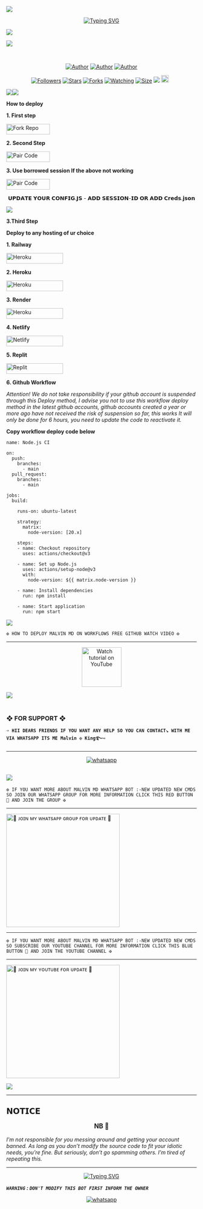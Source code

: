 <a><img src='https://i.imgur.com/LyHic3i.gif'/>

</p> <p align="center">
<a href="https://git.io/typing-svg"><img src="https://readme-typing-svg.demolab.com?font=Rubik+Dirt&size=65&pause=1000&color=F720C3F&background=FF20A500&center=true&vCenter=true&width=1000&height=150&lines=MALVIN+MD+ V2;MADE+BY+MALVIN+KING" alt="Typing SVG" /></a>

<a><img src='https://i.imgur.com/LyHic3i.gif'/>

<img align="center" height="auto"
src="https://cardivo.vercel.app/api?name=MALVIN%20MD%20V2&description=🪀THE%20WORLD%20BEST%20WHATSAPP%20BOT%★%20CREATED%20BY%20MALVIN%20KING♥️&image=https://files.catbox.moe/gdvaaw.jpg?v=4&backgroundColor=%23ecf0f1&github=kingmalvn&pattern=leaf&colorPattern=%23eaeaea"/>

<br>

   </p>
<p align="center">
<a href="https://github.com/kingmalvn"><img title="Author" src="https://img.shields.io/badge/kingmalvn-black?style=for-the-badge&logo=Github"></a> <a href="https://youtube.com/@malvintech2"><img title="Author" src="https://img.shields.io/badge/YOUTUBE SUBSCRIBE-red?style=for-the-badge&logo=youtube"></a> <a href="https://wa.me/263714757857"><img title="Author" src="https://img.shields.io/badge/Contact Me-black?style=for-the-badge&logo=whatsapp"></a>
<p/> 

 <p align="center">
<a href="https://github.com/kingmalvn/followers"><img title="Followers" src="https://img.shields.io/github/followers/kingmalvn?color=red&style=flat-square"></a>
<a href="https://github.com/kingmalvn/MALVIN-MD/stargazers/"><img title="Stars" src="https://img.shields.io/github/stars/kingmalvn/MALVIN-MD?color=blue&style=flat-square"></a>
<a href="https://github.com/kingmalvn/MALVIN-MD/network/members"><img title="Forks" src="https://img.shields.io/github/forks/kingmalvn/MALVIN-MD?color=blue&style=flat-square"></a>
<a href="https://github.com/kingmalvn/MALVIN-MD/watchers"><img title="Watching" src="https://img.shields.io/github/watchers/kingmalvn/MALVIN-MD?label=Watchers&color=blue&style=flat-square"></a>
<a href="https://github.com/kingmalvn/MALVIN-MD/"><img title="Size" src="https://img.shields.io/github/repo-size/kingmalvn/MALVIN-MD?style=flat-square&color=green"></a>
<a href="https://hits.seeyoufarm.com"><img src="https://hits.seeyoufarm.com/api/count/incr/badge.svg?url=https%3A%2F%2Fgithub.com%2Fkingmalvn%2FMALVIN-MD&count_bg=%2379C83D&title_bg=%23555555&icon=probot.svg&icon_color=%2300FF6D&title=hits&edge_flat=false"/></a>
<a href="https://github.com/kingmalvn/MALVIN-MD/graphs/commit-activity"><img height="20" src="https://img.shields.io/badge/Maintained%3F-yes-green.svg"></a>&nbsp;&nbsp;
</p>
<p align='center'>
    </p>
<a><img src='https://i.imgur.com/LyHic3i.gif'/></a><a><img src='https://i.imgur.com/LyHic3i.gif'/></a>



**How to deploy**

**1. First step**


<p align="left">
<a href='https://github.com/kingmalvn/MALVIN-MD/fork' target="_blank"><img alt='Fork Repo' src='https://img.shields.io/badge/-Fork Repo-blue?style=for-the-badge&logo=github&logoColor=white'/< width=115 height=28/p></a>
   
**2. Second Step**

<p align="left">
<a href='https://pair-site-4aa42f6818d3.herokuapp.com/pair' target="_blank"><img alt='Pair Code' src='https://img.shields.io/badge/-Pair Code-green?style=for-the-badge&logo=Whatsapp&logoColor=white'/< width=115 height=28/p></a>


**3. Use borrowed session If the above not working**

<p align="left">
<a href='https://suhas-md-v9-pair-code.onrender.com/' target="_blank"><img alt='Pair Code' src='https://img.shields.io/badge/-Pair Code-darkblue?style=for-the-badge&logo=Whatsapp&logoColor=white'/< width=115 height=28/p></a>

<p align="center"> 𝗨𝗣𝗗𝗔𝗧𝗘 𝗬𝗢𝗨𝗥 𝗖𝗢𝗡𝗙𝗜𝗚.𝗝𝗦 - 𝗔𝗗𝗗 𝗦𝗘𝗦𝗦𝗜𝗢𝗡-𝗜𝗗 𝗢𝗥 𝗔𝗗𝗗 𝗖𝗿𝗲𝗱𝘀.𝗷𝘀𝗼𝗻</p>

<a><img src='https://i.imgur.com/LyHic3i.gif'/>


**3.Third Step**

**Deploy to any hosting of ur choice**

**1. Railway**

<p align="left">
<a href='https://railway.app/new' target="_blank"><img alt='Heroku' src='https://img.shields.io/badge/-railway deploy-purple?style=for-the-badge&logo=railway&logoColor=white'/< width=150 height=28/p></a>
   
**2. Heroku**
   
<p align="left">
<a href='https://signup.heroku.com/' target="_blank"><img alt='Heroku' src='https://img.shields.io/badge/-heroku ‎ deploy-blue?style=for-the-badge&logo=heroku&logoColor=white'/< width=150 height=28/p></a>
   
**3. Render**

<p align="left">
<a href='https://dashboard.render.com/web/new' target="_blank"><img alt='Heroku' src='https://img.shields.io/badge/-Render deploy-black?style=for-the-badge&logo=render&logoColor=white'/< width=150 height=28/p></a>

**4. Netlify**

<p align="left">
<a href='https://app.netlify.com/' target="_blank"><img alt='Netlify' src='https://img.shields.io/badge/-Netlify Deploy-green?style=for-the-badge&logo=netlify&logoColor=white'/< width=150 height=28/p></a> 

**5. Replit**

<p align="left">
<a href='https://replit.com/~' target="_blank"><img alt='Replit' src='https://img.shields.io/badge/-Replit Deploy-red?style=for-the-badge&logo=replit&logoColor=white'/< width=150 height=28/p></a> 
   
**6. Github Workflow**


<p align="center">
   
_Attention! We do not take responsibility if your github account is suspended through this Deploy method, I advise you not to use this workflow deploy method in the latest github accounts, github accounts created a year or more ago have not received the risk of suspension so far, this works It will only be done for 6 hours, you need to update the code to reactivate it._

   
**Copy workflow deploy code below**


```
name: Node.js CI

on:
  push:
    branches:
      - main
  pull_request:
    branches:
      - main

jobs:
  build:

    runs-on: ubuntu-latest

    strategy:
      matrix:
        node-version: [20.x]

    steps:
    - name: Checkout repository
      uses: actions/checkout@v3

    - name: Set up Node.js
      uses: actions/setup-node@v3
      with:
        node-version: ${{ matrix.node-version }}

    - name: Install dependencies
      run: npm install

    - name: Start application
      run: npm start
```

<a><img src='https://i.imgur.com/LyHic3i.gif'/>

`✠ HOW TO DEPLOY MALVIN MD ON WORKFLOWS FREE GITHUB WATCH VIDEO ✠`

-------------

<p align="center">
   <a href="https://youtu.be/C2tzcIJujyc?si=he7nPMYub4U48iUV"><img src="https://i.ibb.co/71mYRh4/116-1161192-podcast-subscribe-listen-button-youtube-sign-hd-png.png" alt="Watch tutorial on YouTube" border="0"  width="105">
    </a>
</p>

<a><img src='https://i.imgur.com/LyHic3i.gif'/>


 ### <br> ❖ FOR SUPPORT ❖

**`➩ HII DEARS FRIENDS IF YOU WANT ANY HELP SO YOU CAN CONTACT↘︎ WITH ME VIA WHATSAPP ITS ME Malvin ✠ King࿐➺`**

-------

<p align="center">
  <a href="https://wa.me/+263776388689?text=*ʜɪɪ+ᴍᴀʟᴠɪɴ--+ɪ+ɴᴇᴇᴅ+ʜᴇʟᴘ!.+ɪ+ᴍᴇssᴀɢᴇᴅ+ʏᴏᴜ+ғʀᴏᴍ+ᴍᴀʟᴠɪɴ-ᴍᴅ+ʀᴇᴘᴏ!!*" target="_blank">
    <img alt="whatsapp" src="https://img.shields.io/badge/ Whatsapp -25D366?style=for-the-badge&logo=whatsapp&logoColor=white" />

<a><img src='https://i.imgur.com/LyHic3i.gif'/>  
----------    

`✠ IF YOU WANT MORE ABOUT MALVIN MD WHATSAPP BOT :-NEW UPDATED NEW CMDS SO JOIN OUR WHATSAPP GROUP FOR MORE INFORMATION CLICK THIS RED BUTTON 🔳 AND JOIN THE GROUP ✠`

---------

<a href="https://whatsapp.com/channel/0029Vac8SosLY6d7CAFndv3Z"><img src="https://img.shields.io/badge/%F0%9F%8E%89%20ᴊᴏɪɴ%20ᴏᴜʀ%20ᴡʜᴀᴛsᴀᴘᴘ%20ᴄʜᴀɴɴᴇʟ-red" alt="🔰 ᴊᴏɪɴ ᴍʏ ᴡʜᴀᴛsᴀᴘᴘ ɢʀᴏᴜᴘ ғᴏʀ ᴜᴘᴅᴀᴛᴇ 🔰" width="300"></a>

-----------

`✠ IF YOU WANT MORE ABOUT MALVIN MD WHATSAPP BOT :-NEW UPDATED NEW CMDS SO SUBSCRIBE OUR YOUTUBE CHANNEL FOR MORE INFORMATION CLICK THIS BLUE BUTTON 🔳 AND JOIN THE YOUTUBE CHANNEL ✠`

----------

<a href="https://youtube.com/@malvintech2"><img src="https://img.shields.io/badge/%F0%9F%8E%89%20ᴊᴏɪɴ%20ᴏᴜʀ%20ʏᴏᴜᴛᴜʙᴇ%20ᴄʜᴀɴɴᴇʟ-blue" alt="🔰 ᴊᴏɪɴ ᴍʏ ʏᴏᴜᴛᴜʙᴇ ғᴏʀ ᴜᴘᴅᴀᴛᴇ 🔰" width="300"></a>

<a><img src='https://i.imgur.com/LyHic3i.gif'/>


***
<h2 align="left">𝗡𝗢𝗧𝗜𝗖𝗘</h2>
<p style="text-align: center; font-size: 1.2em;">
  <strong>NB 🚫</strong><br>
   
_I’m not responsible for you messing around and getting your account banned. As long as you don’t modify the source code to fit your idiotic needs, you’re fine. But seriously, don’t go spamming others. I’m tired of repeating this._
</p>
    
***

</div>



</p> <p align="center">
<a href="https://git.io/typing-svg"><img src="https://readme-typing-svg.demolab.com?font=Rubik+Dirt&size=65&pause=1000&color=F89C75F&background=FF20A500&center=true&vCenter=true&width=1000&height=150&lines=THANK+YOU;FOR+USIN+MALVIN+MD" alt="Typing SVG" /></a>


***`WARNING` : `DON'T MODIFY THIS BOT FIRST INFORM THE OWNER`***

<p align="center">
  <a href="https://wa.me/+263776388689?text=*ʜɪɪ+ᴍᴀʟᴠɪɴ--+ɪ+ɴᴇᴇᴅ+ʜᴇʟᴘ!.+ɪ+ᴍᴇssᴀɢᴇᴅ+ʏᴏᴜ+ғʀᴏᴍ+ᴍᴀʟᴠɪɴ-ᴍᴅ+ʀᴇᴘᴏ!!*" target="_blank">
    <img alt="whatsapp" src="https://img.shields.io/badge/ Whatsapp -black?style=for-the-badge&logo=whatsapp&logoColor=white" />
